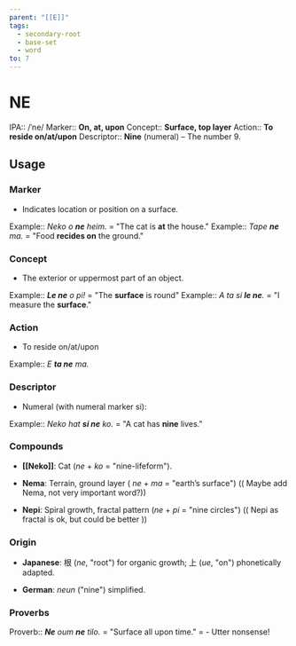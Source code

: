 ```yaml
---
parent: "[[E]]"
tags:
  - secondary-root
  - base-set
  - word
to: 7
---
```


# NE

IPA::					/ˈne/
Marker::			**On, at, upon**
Concept::			**Surface, top layer**
Action::			**To reside on/at/upon**
Descriptor::		**Nine** (numeral) – The number 9.

## Usage
### Marker
* Indicates location or position on a surface.

Example:: *Neko o **ne** heim.* = "The cat is **at** the house."
Example:: *Tape **ne** ma.* = "Food **recides on** the ground."

### Concept
* The exterior or uppermost part of an object.

Example:: _**Le ne** o pi!_ = "The **surface** is round"
Example:: *A ta si **le ne**.* = "I measure the **surface**."  

### Action
* To reside on/at/upon

Example:: *E **ta ne** ma.*

### Descriptor
* Numeral (with numeral marker si):

Example:: *Neko hat **si ne** ko.* = "A cat has **nine** lives."

### Compounds

- **[[Neko]]**: Cat (_ne_ + _ko_ = "nine-lifeform").

- **Nema**: Terrain, ground layer ( _ne_ + _ma_ = "earth’s surface") (( Maybe add Nema, not very important word?))

- **Nepi**: Spiral growth, fractal pattern (_ne_ + _pi_ = "nine circles") (( Nepi as fractal is ok, but could be better ))

### Origin

- **Japanese**: 根 (_ne_, "root") for organic growth; 上 (_ue_, "on") phonetically adapted.

- **German**: _neun_ ("nine") simplified.
  
### Proverbs

Proverb:: _**Ne** oum **ne** tilo._ = "Surface all upon time." =  - Utter nonsense!